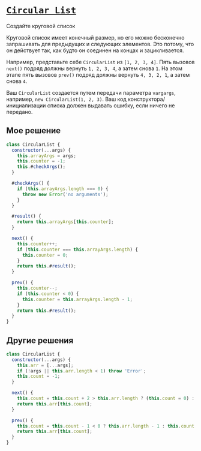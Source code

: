 # [`Circular List`](../../index.md)

Создайте круговой список

Круговой список имеет конечный размер, но его можно бесконечно запрашивать для предыдущих и следующих элементов. Это потому, что он действует так, как будто он соединен на концах и зацикливается.

Например, представьте себе `CircularList` из `[1, 2, 3, 4]`. Пять вызовов `next()` подряд должны вернуть `1, 2, 3, 4`, а затем снова `1`. На этом этапе пять вызовов `prev()` подряд должны вернуть `4, 3, 2, 1`, а затем снова `4`.

Ваш `CircularList` создается путем передачи параметра `vargargs`, например, `new CircularList(1, 2, 3)`. Ваш код конструктора/инициализации списка должен выдавать ошибку, если ничего не передано.

## Мое решение

```js
class CircularList {
  constructor(...args) {
    this.arrayArgs = args;
    this.counter = -1;
    this.#checkArgs();
  }

  #checkArgs() {
    if (this.arrayArgs.length === 0) {
      throw new Error('no arguments');
    }
  }

  #result() {
    return this.arrayArgs[this.counter];
  }

  next() {
    this.counter++;
    if (this.counter === this.arrayArgs.length) {
      this.counter = 0;
    }
    return this.#result();
  }

  prev() {
    this.counter--;
    if (this.counter < 0) {
      this.counter = this.arrayArgs.length - 1;
    }
    return this.#result();
  }
}
```

## Другие решения

```js
class CircularList {
  constructor(...args) {
    this.arr = [...args];
    if (!args || this.arr.length < 1) throw 'Error';
    this.count = -1;
  }

  next() {
    this.count = this.count + 2 > this.arr.length ? (this.count = 0) : this.count + 1;
    return this.arr[this.count];
  }

  prev() {
    this.count = this.count - 1 < 0 ? this.arr.length - 1 : this.count - 1;
    return this.arr[this.count];
  }
}
```

